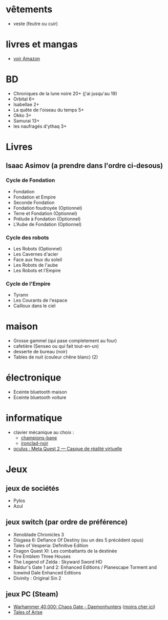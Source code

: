 
# vêtements 
- veste (feutre ou cuir)

# livres et mangas
- [voir Amazon](https://www.amazon.fr/hz/wishlist/ls/N2LON7I7DD9B?ref_=wl_share)

# BD
- Chroniques de la lune noire 20+ (j'ai jusqu'au 19)
- Orbital 6+
- Isabellae 2+
- La quête de l'oiseau du temps 5+
- Okko 3+
- Samurai 13+
- les naufragés d'ythaq 3+

# Livres
## Isaac Asimov (a prendre dans l'ordre ci-desous)
### Cycle de Fondation
- Fondation
- Fondation et Empire
- Seconde Fondation
- Fondation foudroyée (Optionnel)
- Terre et Fondation (Optionnel)
- Prélude à Fondation (Optionnel)
- L'Aube de Fondation (Optionnel)
### Cycle des robots
- Les Robots (Optionnel)
- Les Cavernes d'acier
- Face aux feux du soleil
- Les Robots de l'aube
- Les Robots et l'Empire
### Cycle de l'Empire
- Tyrann
- Les Courants de l'espace
- Cailloux dans le ciel

# maison
- Grosse gammel (qui pase completement au four)
- cafetière (Senseo ou qui fait tout-en-un)
- desserte de bureau (noir)
- Tables de nuit (couleur chêne blanc) (2)

# électronique
- Eceinte bluetooth maison
- Eceinte bluetooth voiture

# informatique
- clavier mécanique au choix :
    - [champions-bane](https://designedby.gg/product/champions-bane/)
	- [ironclad-noir](https://designedby.gg/product/ironclad-noir/)
- [oculus : Meta Quest 2 — Casque de réalité virtuelle](https://amzn.eu/d/bOWv0qW)

# Jeux
## jeux de sociétés
- Pylos
- Azul

## jeux switch (par ordre de préférence)
- Xenoblade Chronicles 3
- Disgaea 6: Defiance Of Destiny (ou un des 5 précédent opus)
- Tales of Vesperia: Definitive Edition
- Dragon Quest XI: Les combattants de la destinée
- Fire Emblem Three Houses
- The Legend of Zelda : Skyward Sword HD
- Baldur's Gate 1 and 2: Enhanced Editions / Planescape Torment and Icewind Dale Enhanced Editions
- Divinity : Original Sin 2

## jeux PC (Steam)
- [Warhammer 40,000: Chaos Gate - Daemonhunters](https://store.steampowered.com/app/1611910/Warhammer_40000_Chaos_Gate__Daemonhunters/) ([moins cher ici](https://www.instant-gaming.com/fr/8972-acheter-warhammer-40-000-chaos-gate-daemonhunters-pc-jeu-steam-europe/?utm_medium=email&utm_source=newsletter&utm_campaign=Warhammer%2040000%20Chaos%20Gate%20Daemonhunters))
- [Tales of Arise](https://store.steampowered.com/app/740130/Tales_of_Arise/)
	

